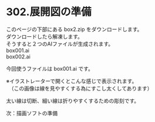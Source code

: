 # 302.展開図の準備

このページの下部にある box2.zip をダウンロードします。<br>
ダウンロードしたら解凍します。<br>
そうすると２つのAIファイルが生成されます。<br>
box001.ai<br>
box002.ai<br>

今回使うファイルは box001.ai です。

※イラストレーターで開くとこんな感じで表示されます。<br>
　（この画像は線を見やすくする為にすこし太くしてあります）

太い線は切断、細い線は折りやすくするための彫刻です。

次：描画ソフトの準備

